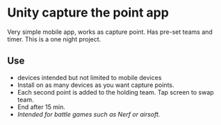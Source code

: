 # Unity capture the point app
Very simple mobile app, works as capture point. Has pre-set teams and timer.
This is a one night project.
## Use
 - devices intended but not limited to mobile devices
 - Install on as many devices as you want capture points.
 - Each second point is added to the holding team. Tap screen to swap team.
 - End after 15 min.
 - *Intended for battle games such as Nerf or airsoft.*
